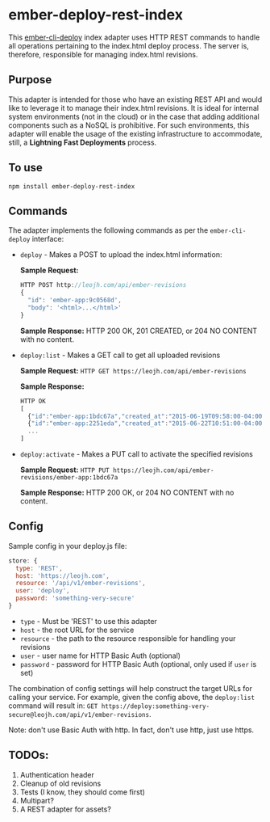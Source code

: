 # ember-deploy-rest-index

This [ember-cli-deploy](https://github.com/ember-cli/ember-cli-deploy) index adapter uses HTTP REST commands to handle all operations pertaining to the index.html deploy process. The server is, therefore, responsible for managing index.html revisions.

## Purpose

This adapter is intended for those who have an existing REST API and would like to leverage it to manage their index.html revisions. It is ideal for internal system environments (not in the cloud) or in the case that adding additional components such as a NoSQL is prohibitive. For such environments, this adapter will enable the usage of the existing infrastructure to accommodate, still, a **Lightning Fast Deployments** process.

## To use
`npm install ember-deploy-rest-index`

## Commands

The adapter implements the following commands as per the `ember-cli-deploy` interface:

* `deploy` - Makes a POST to upload the index.html information:  

  **Sample Request:**

  ```js
  HTTP POST http://leojh.com/api/ember-revisions
  {
    "id": 'ember-app:9c0568d',
    "body": '<html>...</html>'
  }
  ```

  **Sample Response:** HTTP 200 OK, 201 CREATED, or 204 NO CONTENT with no content.

* `deploy:list` - Makes a GET call to get all uploaded revisions

  **Sample Request:** ``HTTP GET https://leojh.com/api/ember-revisions``

  **Sample Response:**
  ```js
  HTTP OK
  [
    {"id":"ember-app:1bdc67a","created_at":"2015-06-19T09:58:00-04:00"},
    {"id":"ember-app:2251eda","created_at":"2015-06-22T10:51:00-04:00","current":true}
    ...
  ]
  ```

* `deploy:activate` - Makes a PUT call to activate the specified revisions

  **Sample Request:** `HTTP PUT https://leojh.com/api/ember-revisions/ember-app:1bdc67a`

  **Sample Response:** HTTP 200 OK, or 204 NO CONTENT with no content.

## Config

Sample config in your deploy.js file:
```js
store: {
  type: 'REST',
  host: 'https://leojh.com',
  resource: '/api/v1/ember-revisions',
  user: 'deploy',
  password: 'something-very-secure'
}
```
* `type` - Must be 'REST' to use this adapter
* `host` - the root URL for the service
* `resource` - the path to the resource responsible for handling your revisions
* `user` - user name for HTTP Basic Auth (optional)
* `password` - password for HTTP Basic Auth (optional, only used if `user` is set)

The combination of config settings will help construct the target URLs for calling your service. For example, given the config above, the `deploy:list` command will result in: `GET https://deploy:something-very-secure@leojh.com/api/v1/ember-revisions`.

Note: don't use Basic Auth with http. In fact, don't use http, just use https.

## TODOs:

1. Authentication header
2. Cleanup of old revisions
2. Tests (I know, they should come first)
3. Multipart?
4. A REST adapter for assets?
